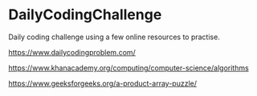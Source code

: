 # DailyCodingChallenge

Daily coding challenge using a few online resources to practise.

https://www.dailycodingproblem.com/

https://www.khanacademy.org/computing/computer-science/algorithms

https://www.geeksforgeeks.org/a-product-array-puzzle/
